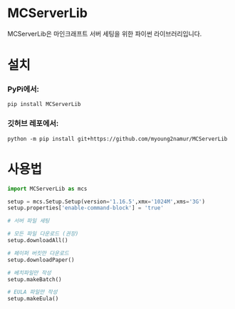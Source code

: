 MCServerLib
===========

MCServerLib은 마인크래프트 서버 세팅을 위한 파이썬 라이브러리입니다.

# 설치

### PyPi에서:

`pip install MCServerLib`


### 깃허브 레포에서:

`python -m pip install git+https://github.com/myoung2namur/MCServerLib`

# 사용법

```py
import MCServerLib as mcs

setup = mcs.Setup.Setup(version='1.16.5',xmx='1024M',xms='3G')
setup.properties['enable-command-block'] = 'true'

# 서버 파일 세팅

# 모든 파일 다운로드 (권장)
setup.downloadAll() 

# 페이퍼 버킷만 다운로드
setup.downloadPaper()

# 베치파일만 작성
setup.makeBatch()

# EULA 파일만 작성
setup.makeEula()

```